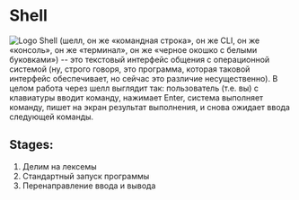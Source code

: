 # Shell
![Logo](https://icons.iconarchive.com/icons/icons8/windows-8/48/User-Interface-Command-Line-icon.png)
Shell (шелл, он же «командная строка», он же CLI, он же «консоль», он же «терминал», он же «черное окошко с белыми буковками») -- это текстовый интерфейс общения с операционной системой (ну, строго говоря, это программа, которая таковой интерфейс обеспечивает, но сейчас это различие несущественно).
В целом работа через шелл выглядит так: пользователь (т.е. вы) с клавиатуры вводит команду, нажимает Enter, система выполняет команду, пишет на экран результат выполнения, и снова ожидает ввода следующей команды.

## Stages:
1.  Делим на лексемы
2.  Стандартный запуск программы
3.  Перенаправление ввода и вывода
